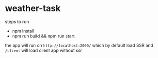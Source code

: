 # weather-task

steps to run 
- npm install
- npm run build && npm run start

the app will run on ```http://localhost:2000/``` which by default load SSR and  ```/client``` will load client app without ssr 
